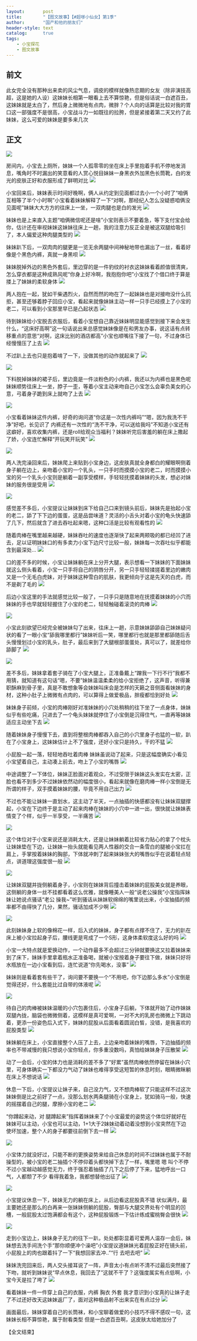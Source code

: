 ```yaml
---
layout:       post
title:        "【图文故事】【#超嗲小仙女】第1季"
author:       "国产和他的朋友们"
header-style: text
catalog:      true
tags:
    - 小宝探花
    - 图文故事
---
```


## 前文

此女完全没有那种出来卖的风尘气息，调皮的模样就像热恋期的女友（除非演技高超，这是她的人设）这妹妹长相第一眼看上去不算惊艳，但是俗话说一白遮百丑，这妹妹就是太白了，然后身上微微地有点肉，微胖？个人向的话算是比较对我的胃口这一部强度不是很高，小宝战斗力一如既往的拉胯，但是紧接着第二天又约了此妹妹，这么可爱的妹妹是要多来几次


## 正文

![](https://pj.oz0ays.app/tupian/forum/202412/07/171840uaz8qgt4q7a3kk67.gif)

房间内，小宝去上厕所，妹妹一个人孤零零的坐在床上手里抱着手机不停地发消息，嘴角时不时漏出的笑意看的人赏心悦目妹妹一身黑衣外加黑色长筒靴，白的发光的皮肤正好和衣服形成了鲜明对比
![](https://pj.oz0ays.app/tupian/forum/202412/07/171845hgfbpb51qw8ouz5i.gif)

小宝回来后，妹妹表示时间好晚啊，俩人从约定到见面都过去小一个小时了“咱俩互相等了半个小时啊”小宝看着妹妹解释了一下“对啊，那经纪人怎么没疑惑咱俩没见面呢”妹妹大大方方的往床上一坐，一双肉腿也是白的发光
![](https://pj.oz0ays.app/tupian/forum/202412/07/171848ukafgkpp2fzqqaq9.gif)

妹妹也是上来直入主题“咱俩微信呢还是啥”小宝则表示不要着急，等下支付宝会给你，估计还在审视妹妹这妹妹往床上一趟，我的注意力反正全是被这双腿给吸引了，本人偏爱这种肉腿类型的
![](https://pj.oz0ays.app/tupian/forum/202412/07/171852kjtpdfd8y9c8c8tc.gif)

妹妹趴下后，一双肉肉的腿更是一览无余两腿中间神秘地带也漏出了一丝，看着好像是个黑色内裤，真就一身黑呗
![](https://pj.oz0ays.app/tupian/forum/202412/07/171856hz3x4uvxs0um0v9z.gif)

妹妹脱掉外边的黑色外套后，里边穿的是一件豹纹的衬衣这妹妹看着颜值很清爽，怎么穿衣都是这种成熟风呢“你身上好冷啊，我抱抱你吧”小宝找了个借口终于算是搂上了妹妹的柔软身体
![](https://pj.oz0ays.app/tupian/forum/202412/07/171900phvzmx8mq4avqa8g.gif)

两人抱在一起，犹如干柴遇烈火，自然而然的吻在了一起妹妹也是对接吻没什么抗拒，甚至还够着脖子回应小宝，看起来就像妹妹主动一样一只手已经摸上了小宝的老二，可以看到小宝那里早已是凸起状态
![](https://pj.oz0ays.app/tupian/forum/202412/07/171905lglpdvff9fj9pjvb.gif)

待到妹妹给小宝脱去衣服后，看着小宝想自己靠近妹妹明显能感觉到接下来会发生什么，“这床好高啊”这一句话说出来总感觉妹妹像是在和男友办事，说这话有点转移重点的意思“对啊，这床比别的酒店都高”小宝也顺嘴往下接了一句，不过身体已经慢慢压了上去
![](https://pj.oz0ays.app/tupian/forum/202412/07/171907myh0y81p8y11ppr1.gif)

不过趴上去也只是抱着啃了一下，没做其他的动作就起来了
![](https://pj.oz0ays.app/tupian/forum/202412/07/171912mq04mb2yor9zqwoq.gif)

![](https://pj.oz0ays.app/tupian/forum/202412/07/171917fcn5r4ww4d45wfz9.gif)

下料脱掉妹妹的裙子后，里边竟是一件淡粉色的小内裤，我还以为内裤也是黑色呢妹妹顺势往床上一坐，脖子一歪，等着小宝主动来吻自己小宝怎么会辜负美女的心意，弓着身子跪到床上就吻了上去
![](https://pj.oz0ays.app/tupian/forum/202412/07/171921m8g8dxt82wu0nfzk.gif)

![](https://pj.oz0ays.app/tupian/forum/202412/07/171924swmnetan9woanrnz.gif)

小宝看着妹妹这件内裤，好奇的询问道“你这是一次性内裤吗”“嗯，因为我洗不干净”好吧，长见识了 内裤还有一次性的“洗不干净，可以送给我吗”不知道小宝还有这癖好，喜欢收集内裤，还是roll给观众当福利？妹妹听完后害羞的躺在床上撒起了娇，小宝连忙解释“开玩笑开玩笑”
![](https://pj.oz0ays.app/tupian/forum/202412/07/171929gxf71gvl77pv7zz7.gif)

![](https://pj.oz0ays.app/tupian/forum/202412/07/171930pzkhtih7p6j07vzh.gif)

两人洗完澡回来后，妹妹爬上来贴到小宝身边，这皮肤真就全身都白的耀眼啊侧着身子躺在边上，亲吻着小宝的一个乳头，一只手时而摸摸小宝的老二，时而摸摸小宝的另一个乳头小宝则是躺着一副享受模样，手轻轻抚摸着妹妹的头发，想必对妹妹的服务很是受用
![](https://pj.oz0ays.app/tupian/forum/202412/07/171933ztwecgtzmnncwclw.gif)

![](https://pj.oz0ays.app/tupian/forum/202412/07/171938xvqosy7dslovc1vq.gif)

感觉差不多后，小宝提议让妹妹到床下给自己口来到镜头前后，妹妹先是抬起小宝的老二，舔了下下边的蛋蛋，这是品尝味道？灵活的小舌头对着小宝的龟头快速舔了几下，然后就含了进去吞吐起来嗯，这种口活是比较有观看性的
![](https://pj.oz0ays.app/tupian/forum/202412/07/171940mvw1fhaa6ef3r4j4.gif)

随着肉棒在嘴里越来越硬，妹妹吞吐的速度也逐渐快了起来两颊吸的都已经凹了进去，足以证明妹妹口的有多卖力小宝下边尺寸比较一般，妹妹每一次吞吐似乎都能含到最深处...
![](https://pj.oz0ays.app/tupian/forum/202412/07/171942o3oo5pkp3rrhyy9p.gif)

口的差不多的时候，小宝让妹妹躺在床上分开大腿，表示想看一下妹妹的下面妹妹就这么侧头看着，小宝一只手将自己的阴唇分开，另一只手轻轻揉搓着里边的嫩肉 又是一个无毛白虎妹，对于妹妹这种雪白的肌肤，我更倾向于这是先天的白虎，而不是剃了毛的
![](https://pj.oz0ays.app/tupian/forum/202412/07/171945u2vdlt8bhff8dqbt.gif)

后边小宝这里的手法就感觉比较一般了，一只手只是随意地在抚摸着妹妹的小穴而妹妹的手也早就轻轻握住了小宝的老二，轻轻触碰着滚烫的肉棒
![](https://pj.oz0ays.app/tupian/forum/202412/07/171947br06c6zlcrjlcj77.gif)

![](https://pj.oz0ays.app/tupian/forum/202412/07/171948zyf50nm0063cz8fv.gif)

小宝此刻欲望已经完全被妹妹勾了出来，往床上一趟，示意妹妹舔舔自己妹妹疑问状的看了一眼小宝“舔我哪里都行”妹妹听后一笑，哪里都行也就是那里都舔随后舌头慢慢划过小宝的乳头，肚子，最后来到了大腿根部蛋蛋处，真可以了，就差给你舔脚了
![](https://pj.oz0ays.app/tupian/forum/202412/07/171951g4rvsugsy1sqv3zq.gif)

![](https://pj.oz0ays.app/tupian/forum/202412/07/171953tea74ek74ikj371a.gif)

差不多后，妹妹拿着套子骑在了小宝大腿上，正准备戴上“蹭我一下行不行”我都不用猜，就知道有这句话“嗯，不要”妹妹温温柔柔的给小宝拒绝了，这声音，听得兼职酥麻到骨子里，真是不敢想象等会妹妹叫床会是怎样的天籁之音侧面看妹妹的身材，这种小肚子上微微有点肉的，可以算得上做爱极品，胖瘦都恰到好处
![](https://pj.oz0ays.app/tupian/forum/202412/07/171957cxkuuzrx3umbnyl3.gif)

妹妹身子前倾，小宝的肉棒刚好对准妹妹的小穴处稍稍的往下坐了一点身体，妹妹似乎有些吃痛，只进去了一个龟头妹妹就停住了小宝倒是沉得住气，一直再等妹妹适应主动坐下去
![](https://pj.oz0ays.app/tupian/forum/202412/07/172000ldr4x5p5ve22kxmk.gif)

随着妹妹身子慢慢下去，直到将整根肉棒都吞入自己的小穴里身子也猛的一软，趴在了小宝身上，这妹妹估计上不了强度，还好小宝只是持久，干的不猛
![](https://pj.oz0ays.app/tupian/forum/202412/07/172002lgy8q7ffc77yyyo7.gif)

小屁股一起一落，轻轻地吞吐着肉棒 妹妹虽说动了起来，只是这幅度确实小看见小宝望着自己，主动凑上前去，吻上了小宝的嘴唇
![](https://pj.oz0ays.app/tupian/forum/202412/07/172005ecpw3geqqjjztcqt.gif)

中途调整了一下体位，妹妹正脸面对着观众，不过受限于妹妹这头发实在太密，正脸也看不到多少不过妹妹依然动的幅度很小，看起来就像在磨肉棒一样小宝倒是无所谓的样子，双手摸着妹妹的腰，毕竟不用自己出力
![](https://pj.oz0ays.app/tupian/forum/202412/07/172007d1og4go5g5xhws64.gif)

不过也不能让妹妹一直划水，这主动了半天，一点抽插的快感都没有让妹妹双腿撑起，小宝在下边终于是主动了起来肉棒在妹妹的小穴中一进一出，很快就让妹妹表情变了个样，似乎一半享受，一半痛苦
![](https://pj.oz0ays.app/tupian/forum/202412/07/172009demsmjfzfffnljff.gif)

![](https://pj.oz0ays.app/tupian/forum/202412/07/172011wottloau7rmalwvo.gif)

这个体位对于小宝来说还是消耗太大，还是让妹妹躺着比较省力贴心的拿了个枕头让妹妹垫在下边，让妹妹一抬头就能看见两人性器的交合一条雪白的腿被小宝扛在肩上，手掌按着妹妹的胸部，下体就冲刺了起来妹妹张大的嘴唇似乎在说着轻点轻点，讲道理这强度很一般
![](https://pj.oz0ays.app/tupian/forum/202412/07/172013bzkllk5x5hixvgi5.gif)

![](https://pj.oz0ays.app/tupian/forum/202412/07/172017ne7jdd2q1qj1qj7p.gif)

让妹妹双腿并拢侧躺着身子，小宝则在妹妹背后撞击着妹妹的屁股美女就是养眼，这侧躺的身体一丝不挂都看着这么优雅，就像睡美人一般“说老公操我”小宝指挥妹妹让她说点骚话“老公 操我~”听到骚话从妹妹软绵绵的嘴里说出来，小宝抽插的频率都不由得快了几分，果然，骚话加成不少啊
![](https://pj.oz0ays.app/tupian/forum/202412/07/172020ks5e1glopyic1ce1.gif)

![](https://pj.oz0ays.app/tupian/forum/202412/07/172024wy3icgwp5g9i2gp8.gif)

此刻妹妹身上软的像棉花一样，后入式的妹妹，身子都有点撑不住了，无力的趴在床上被小宝拉起身子后，腰线更是弯成了一个S形，这身体柔软度这么好的吗
![](https://pj.oz0ays.app/tupian/forum/202412/07/172028tt10qo053gorm85z.gif)

小宝一大特点就是爱换动作，一个动作最多不会超过三分钟就要换这又拉着妹妹来到了床下，妹妹手里拿着瓶水正准备喝，就被小宝按着身子要往下做，妹妹只好将水瓶放在一边小宝看到后，连忙说道“你先喝水，没事”
![](https://pj.oz0ays.app/tupian/forum/202412/07/172033xddbfaxbi8tuiq7i.gif)

妹妹则是看着套有些干了，询问要不要换一个“不用吧，你下边那么多水”小宝倒是觉得还好，什么套能比过自带的体液呢
![](https://pj.oz0ays.app/tupian/forum/202412/07/172036lpmqsmzslf8slpf7.gif)

![](https://pj.oz0ays.app/tupian/forum/202412/07/172040rs7lz9j7a3ye94fl.gif)

待自己的肉棒被妹妹温暖的小穴包裹住后，小宝身子后躺，下体就开始了动作妹妹双腿內拢，脑袋也微微侧着，这模样是真可爱啊，一对不大的乳房也微微上下跳动着，更添一份姿色后入式下，妹妹的屁股从后面看着圆润白皙，没错，是我喜欢的屁股类型
![](https://pj.oz0ays.app/tupian/forum/202412/07/172045e00jj18mm82whdd0.gif)

妹妹躺在床上，小宝直接整个人压了上去，上边亲吻着妹妹的嘴唇，下边抽插的频率也不带减慢的我只想说小宝你轻点，你多重没数吗，真怕给妹妹身子压散架
![](https://pj.oz0ays.app/tupian/forum/202412/07/172047l8v3p95f8lvl0d4f.gif)

动了一会后，小宝的体力也是消耗的差不多了“好累”虽然肉棒依然停留在妹妹小穴里，可身体确实一下都没力气动了妹妹也难得享受这短暂的休息时刻，眼睛微眯躺在床上不想说话
![](https://pj.oz0ays.app/tupian/forum/202412/07/172050kca2ccp0gcua4pia.gif)

休息一下后，小宝提议让妹子来，自己没力气，又不想肉棒软了只能这样不过这次妹妹倒是比之前好了一点，没那么划水两条腿骑在小宝身上，犹如骑马一般，快速的摇摆着自己的腿，摩擦小宝的老二
![](https://pj.oz0ays.app/tupian/forum/202412/07/172055mg2311gt2g3pdgc3.gif)

“你蹲起来动，对 腿蹲起来”指挥着妹妹来了个小宝最爱的姿势这个体位好就好在妹妹可以主动，小宝也可以主动，1+1大于2妹妹动着动着没想到小宝突然在下边使坏加速，整个人的身子都要往前倒下去一样
![](https://pj.oz0ays.app/tupian/forum/202412/07/172100ttiamybd1mesbebb.gif)

![](https://pj.oz0ays.app/tupian/forum/202412/07/172103grglybrieergwhht.gif)

小宝体力就没好过，只能不断的更换姿势来给自己休息的时间不过妹妹也属于不耐操型的，被小宝的老二抽插个不停仰着头都快掉下去了一样，嘴里嗯 嗯 叫个不停不过小宝越动越感觉无力，终于强忍着抽插了几下之后停了下来，猛地呼出一口气，人都颓了不少 看得我着急，我都想替他出征了
![](https://pj.oz0ays.app/tupian/forum/202412/07/172107i07neiijjtnai9v9.gif)

![](https://pj.oz0ays.app/tupian/forum/202412/07/172109tmg3smu1pqa3m2tq.gif)

小宝提议休息一下，妹妹无力的躺在床上，从后边看这屁股真不错 状似满月，最主要她还是那么的白再来一张妹妹侧躺的屁股，臀部与大腿交界处有个明显的凹槽，一般屁股太过饱满都会有这个，这种屁股锻炼一下估计练成蜜桃臀会很快
![](https://pj.oz0ays.app/tupian/forum/202412/07/172111z422d4268v206q84.gif)

![](https://pj.oz0ays.app/tupian/forum/202412/07/172114i851o5o4x8i3gjfx.gif)

走到小宝边上，妹妹身子无力的往下一趴，处处都彰显着可爱两人温存一会后，妹妹想去洗手间洗个手“那你顺便冲个澡吧”小宝提议道妹妹光着屁股正好在镜头前，小屁股上的肉也跟着抖了一下“我想回家去冲..”“行 去吧去吧”
![](https://pj.oz0ays.app/tupian/forum/202412/07/172117j9t2j242tfo47y9t.gif)

妹妹洗完回来后，两人交头接耳说了一阵，声音太小有点听不清不过最后突然接了下吻，就听到妹妹说“早点休息，我回去了”这就不干了？这强度属实有点低啊，小宝今天是拉了垮了
![](https://pj.oz0ays.app/tupian/forum/202412/07/172120i4ixxi77jmm4is5i.gif)

看着妹妹一件一件穿上自己的衣服，内裤 胸衣 外套 我才意识到小宝真的让妹子走了不过还好改天这妹妹返厂了，面对这种极品射不出来实在有点过分
![](https://pj.oz0ays.app/tupian/forum/202412/07/172124ekc501oncrn2hmnr.gif)

画面最后，妹妹穿着自己的长筒袜，和小宝聊着做爱的小技巧不得不感叹一句，这妹妹长相不算惊艳，属于耐看类型 但是一白遮百丑啊，这皮肤太给她加分了

【全文结束】